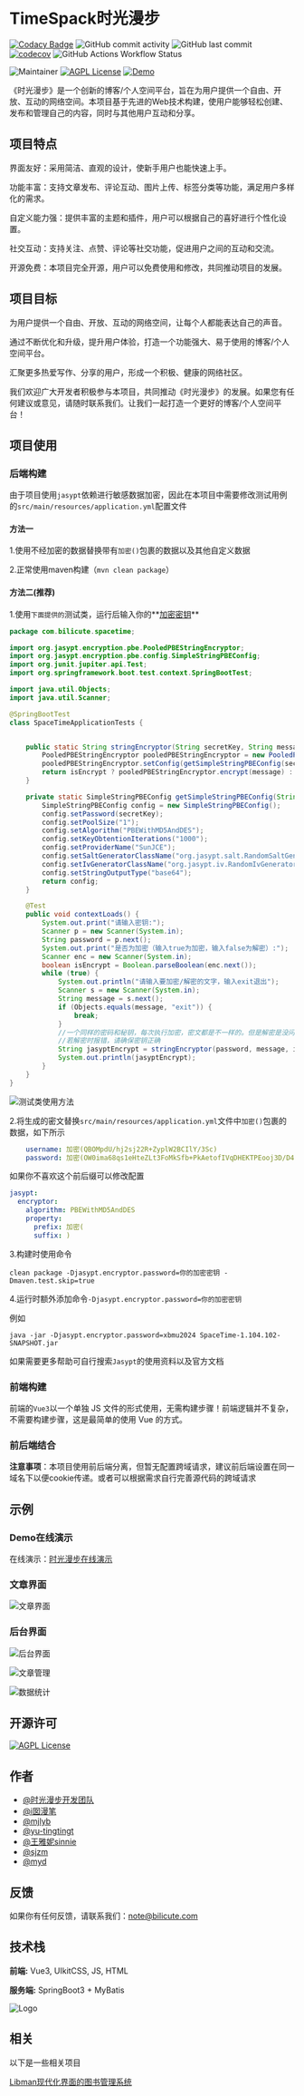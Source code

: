# TimeSpack时光漫步

[![Codacy Badge](https://api.codacy.com/project/badge/Grade/1ab9b80806bc4ba2bd49479e4d2e2f4c)](https://app.codacy.com/gh/i-NMB/TimeSpack?utm_source=github.com&utm_medium=referral&utm_content=i-NMB/TimeSpack&utm_campaign=Badge_Grade)
![GitHub commit activity](https://img.shields.io/github/commit-activity/m/i-NMB/TimeSpack)    ![GitHub last commit](https://img.shields.io/github/last-commit/i-NMB/TimeSpack)    [![codecov](https://img.shields.io/codecov/c/github/i-NMB/TimeSpack?token=XJO3VTB6WE&logo=codecov&logoColor=%23F01F7A&logoSize=auto&label=Codecov&color=%23ea5455)](https://codecov.io/github/i-NMB/TimeSpack)    ![GitHub Actions Workflow Status](https://img.shields.io/github/actions/workflow/status/i-NMB/TimeSpack/ci.yml)

![Maintainer](https://img.shields.io/badge/maintainer-i%E5%9B%A1%E6%BC%AB%E7%AC%94-%23f38181?style=flat&link=https%3A%2F%2Fi-nmb.cn)    [![AGPL License](https://badgen.net/github/license/i-NMB/TimeSpack)](http://www.gnu.org/licenses/agpl-3.0)    [![Demo](https://img.shields.io/badge/Demo-time.bilicute.com-%2311999e?style=flat)](https://time.bilicute.com)

《时光漫步》是一个创新的博客/个人空间平台，旨在为用户提供一个自由、开放、互动的网络空间。本项目基于先进的Web技术构建，使用户能够轻松创建、发布和管理自己的内容，同时与其他用户互动和分享。

## 项目特点

界面友好：采用简洁、直观的设计，使新手用户也能快速上手。

功能丰富：支持文章发布、评论互动、图片上传、标签分类等功能，满足用户多样化的需求。

自定义能力强：提供丰富的主题和插件，用户可以根据自己的喜好进行个性化设置。

社交互动：支持关注、点赞、评论等社交功能，促进用户之间的互动和交流。

开源免费：本项目完全开源，用户可以免费使用和修改，共同推动项目的发展。

## 项目目标

为用户提供一个自由、开放、互动的网络空间，让每个人都能表达自己的声音。

通过不断优化和升级，提升用户体验，打造一个功能强大、易于使用的博客/个人空间平台。

汇聚更多热爱写作、分享的用户，形成一个积极、健康的网络社区。

我们欢迎广大开发者积极参与本项目，共同推动《时光漫步》的发展。如果您有任何建议或意见，请随时联系我们。让我们一起打造一个更好的博客/个人空间平台！

## 项目使用

### 后端构建

由于项目使用`jasypt`依赖进行敏感数据加密，因此在本项目中需要修改测试用例的`src/main/resources/application.yml`配置文件

#### 方法一

1.使用不经加密的数据替换带有`加密()`包裹的数据以及其他自定义数据

2.正常使用maven构建（`mvn clean package`）

#### 方法二(推荐)

1.使用`下面提供的`测试类，运行后输入你的**<u>加密密钥</u>**

```java
package com.bilicute.spacetime;

import org.jasypt.encryption.pbe.PooledPBEStringEncryptor;
import org.jasypt.encryption.pbe.config.SimpleStringPBEConfig;
import org.junit.jupiter.api.Test;
import org.springframework.boot.test.context.SpringBootTest;

import java.util.Objects;
import java.util.Scanner;

@SpringBootTest
class SpaceTimeApplicationTests {


    public static String stringEncryptor(String secretKey, String message, boolean isEncrypt) {
        PooledPBEStringEncryptor pooledPBEStringEncryptor = new PooledPBEStringEncryptor();
        pooledPBEStringEncryptor.setConfig(getSimpleStringPBEConfig(secretKey));
        return isEncrypt ? pooledPBEStringEncryptor.encrypt(message) : pooledPBEStringEncryptor.decrypt(message);
    }

    private static SimpleStringPBEConfig getSimpleStringPBEConfig(String secretKey) {
        SimpleStringPBEConfig config = new SimpleStringPBEConfig();
        config.setPassword(secretKey);
        config.setPoolSize("1");
        config.setAlgorithm("PBEWithMD5AndDES");
        config.setKeyObtentionIterations("1000");
        config.setProviderName("SunJCE");
        config.setSaltGeneratorClassName("org.jasypt.salt.RandomSaltGenerator");
        config.setIvGeneratorClassName("org.jasypt.iv.RandomIvGenerator");
        config.setStringOutputType("base64");
        return config;
    }

    @Test
    public void contextLoads() {
        System.out.print("请输入密钥:");
        Scanner p = new Scanner(System.in);
        String password = p.next();
        System.out.print("是否为加密（输入true为加密，输入false为解密）:");
        Scanner enc = new Scanner(System.in);
        boolean isEncrypt = Boolean.parseBoolean(enc.next());
        while (true) {
            System.out.println("请输入要加密/解密的文字，输入exit退出");
            Scanner s = new Scanner(System.in);
            String message = s.next();
            if (Objects.equals(message, "exit")) {
                break;
            }
            //一个同样的密码和秘钥，每次执行加密，密文都是不一样的。但是解密是没问题的。
            //若解密时报错，请确保密钥正确
            String jasyptEncrypt = stringEncryptor(password, message, isEncrypt);
            System.out.println(jasyptEncrypt);
        }
    }
}

```

![测试类使用方法](https://img1.i-nmb.cn/img/image-20240729112152900.png)

2.将生成的密文替换`src/main/resources/application.yml`文件中`加密()`包裹的数据，如下所示

```yaml
    username: 加密(QBOMpdU/hj2sj22R+ZyplW2BCIlY/3Sc)
    password: 加密(OW0ima68qs1eHteZLt3FoMkSfb+PkAetofIVqDHEKTPEooj3D/D4mg==)
```

如果你不喜欢这个前后缀可以修改配置

```yaml
jasypt:
  encryptor:
    algorithm: PBEWithMD5AndDES
    property:
      prefix: 加密(
      suffix: )
```

3.构建时使用命令

```shell
clean package -Djasypt.encryptor.password=你的加密密钥 -Dmaven.test.skip=true
```

4.运行时额外添加命令`-Djasypt.encryptor.password=你的加密密钥`

例如

```shell
java -jar -Djasypt.encryptor.password=xbmu2024 SpaceTime-1.104.102-SNAPSHOT.jar
```

如果需要更多帮助可自行搜索`Jasypt`的使用资料以及官方文档

### 前端构建

前端的`Vue3`以一个单独 JS 文件的形式使用，无需构建步骤！前端逻辑并不复杂，不需要构建步骤，这是最简单的使用 Vue 的方式。

### 前后端结合

**注意事项**：本项目使用前后端分离，但暂无配置跨域请求，建议前后端设置在同一域名下以便cookie传递。或者可以根据需求自行完善源代码的跨域请求

## 示例

### Demo在线演示

在线演示：[时光漫步在线演示](https://time.bilicute.com)

### 文章界面

![文章界面](https://img1.i-nmb.cn/img/image-20240729115134345.png)

### 后台界面

![后台界面](https://img1.i-nmb.cn/img/image-20240729114558786.png)

![文章管理](https://img1.i-nmb.cn/img/image-20240729114754792.png)

![数据统计](https://img1.i-nmb.cn/img/image-20240729114955229.png)



## 开源许可

[![AGPL License](https://img.shields.io/badge/license-AGPL-blue.svg)](http://www.gnu.org/licenses/agpl-3.0)

## 作者

- [@时光漫步开发团队](https://gitee.com/TimeSpack)
- [@i囡漫笔](https://gitee.com/inmb)
- [@mjlyb](https://gitee.com/mjlyb)
- [@yu-tingtingt](https://gitee.com/yu-tingtingt)
- [@王雅妮sinnie](https://gitee.com/wang-yani-sinie)
- [@sjzm](https://gitee.com/sjzm)
- [@myd](https://gitee.com/myd1145)

## 反馈

如果你有任何反馈，请联系我们：note@bilicute.com



## 技术栈

**前端:** Vue3, UIkitCSS, JS, HTML

**服务端:** SpringBoot3 + MyBatis

![Logo](https://time.bilicute.com/img/logo.png)

## 相关

以下是一些相关项目

[Libman现代化界面的图书管理系统](https://gitee.com/inmb/libman)

